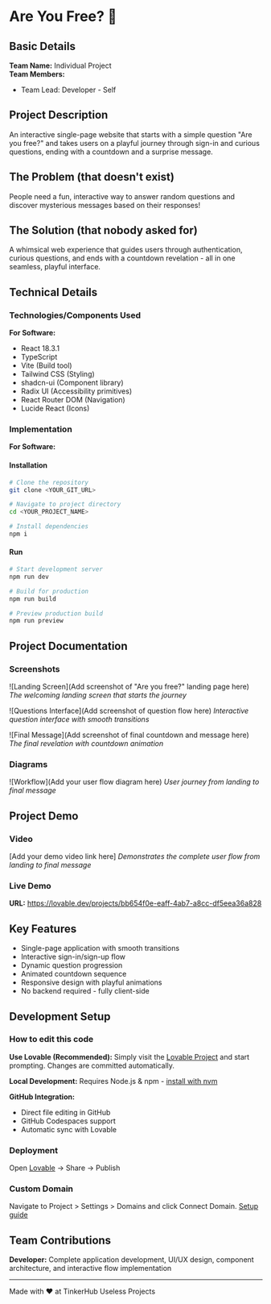 # Are You Free? 🎯

## Basic Details
**Team Name:** Individual Project  
**Team Members:**
- Team Lead: Developer - Self

## Project Description
An interactive single-page website that starts with a simple question "Are you free?" and takes users on a playful journey through sign-in and curious questions, ending with a countdown and a surprise message.

## The Problem (that doesn't exist)
People need a fun, interactive way to answer random questions and discover mysterious messages based on their responses!

## The Solution (that nobody asked for)
A whimsical web experience that guides users through authentication, curious questions, and ends with a countdown revelation - all in one seamless, playful interface.

## Technical Details

### Technologies/Components Used

**For Software:**
- React 18.3.1
- TypeScript
- Vite (Build tool)
- Tailwind CSS (Styling)
- shadcn-ui (Component library)
- Radix UI (Accessibility primitives)
- React Router DOM (Navigation)
- Lucide React (Icons)

### Implementation

**For Software:**

#### Installation
```bash
# Clone the repository
git clone <YOUR_GIT_URL>

# Navigate to project directory
cd <YOUR_PROJECT_NAME>

# Install dependencies
npm i
```

#### Run
```bash
# Start development server
npm run dev

# Build for production
npm run build

# Preview production build
npm run preview
```

## Project Documentation

### Screenshots
![Landing Screen](Add screenshot of "Are you free?" landing page here)
*The welcoming landing screen that starts the journey*

![Questions Interface](Add screenshot of question flow here)
*Interactive question interface with smooth transitions*

![Final Message](Add screenshot of final countdown and message here)
*The final revelation with countdown animation*

### Diagrams
![Workflow](Add your user flow diagram here)
*User journey from landing to final message*

## Project Demo

### Video
[Add your demo video link here]
*Demonstrates the complete user flow from landing to final message*

### Live Demo
**URL:** https://lovable.dev/projects/bb654f0e-eaff-4ab7-a8cc-df5eea36a828

## Key Features
- Single-page application with smooth transitions
- Interactive sign-in/sign-up flow
- Dynamic question progression
- Animated countdown sequence
- Responsive design with playful animations
- No backend required - fully client-side

## Development Setup

### How to edit this code

**Use Lovable (Recommended):**
Simply visit the [Lovable Project](https://lovable.dev/projects/bb654f0e-eaff-4ab7-a8cc-df5eea36a828) and start prompting. Changes are committed automatically.

**Local Development:**
Requires Node.js & npm - [install with nvm](https://github.com/nvm-sh/nvm#installing-and-updating)

**GitHub Integration:**
- Direct file editing in GitHub
- GitHub Codespaces support
- Automatic sync with Lovable

### Deployment
Open [Lovable](https://lovable.dev/projects/bb654f0e-eaff-4ab7-a8cc-df5eea36a828) → Share → Publish

### Custom Domain
Navigate to Project > Settings > Domains and click Connect Domain.
[Setup guide](https://docs.lovable.dev/tips-tricks/custom-domain#step-by-step-guide)

## Team Contributions
**Developer:** Complete application development, UI/UX design, component architecture, and interactive flow implementation

---
Made with ❤️ at TinkerHub Useless Projects
